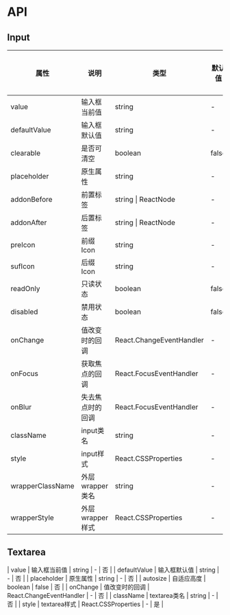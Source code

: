 # API
## Input

|    属性    |   说明   |    类型    |  默认值  | 是否必须 |
| --------- | ------- | --------- | ------- | -------  |
| value    | 输入框当前值 |  string   | -     | 否 |
| defaultValue   | 输入框默认值 |  string   | -   | 否 |
| clearable   | 是否可清空 |  boolean   | false   | 否 |
| placeholder   | 原生属性 |  string   | - | 否 |
| addonBefore    | 前置标签 |  string \| ReactNode   | -  | 否 |
| addonAfter    | 后置标签 |  string \| ReactNode   | -  | 否 |
| preIcon   | 前缀Icon |  string   | -   | 否 |
| sufIcon  | 后缀Icon |  string   | -   | 否 |
| readOnly   | 只读状态 |  boolean   | false | 否 |
| disabled    | 禁用状态 |  boolean   | false  | 否 |
| onChange   | 值改变时的回调 |  React.ChangeEventHandler   | -   | 否 |
| onFocus   | 获取焦点的回调 |  React.FocusEventHandler   | -   | 否 |
| onBlur   | 失去焦点时的回调 |  React.FocusEventHandler   | -   | 否 |
| className   | input类名 |  string   | - | 否 |
| style    | input样式 |  React.CSSProperties | -  | 是 |
| wrapperClassName   | 外层wrapper类名 |  string   | - | 否 |
| wrapperStyle    | 外层wrapper样式 |  React.CSSProperties | -  | 是 |

## Textarea
| value    | 输入框当前值 |  string   | -     | 否 |
| defaultValue   | 输入框默认值 |  string   | -   | 否 |
| placeholder   | 原生属性 |  string   | - | 否 |
| autosize    | 自适应高度 |  boolean   | false  | 否 |
| onChange   | 值改变时的回调 |  React.ChangeEventHandler  | -   | 否 |
| className   | textarea类名 |  string   | - | 否 |
| style    | textarea样式 |  React.CSSProperties | -  | 是 |
